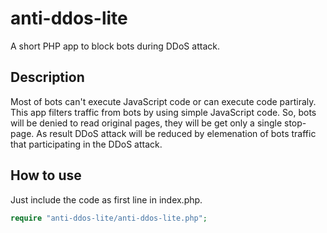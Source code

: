 # anti-ddos-lite
A short PHP app to block bots during DDoS attack.

## Description
Most of bots can't execute JavaScript code or can execute code partiraly. This app filters traffic from bots by using simple JavaScript code. So, bots will be denied to read original pages, they will be get only a single stop-page. As result DDoS attack will be reduced by elemenation of bots traffic that participating in the DDoS attack.

## How to use

Just include the code as first line in index.php.
```php
require "anti-ddos-lite/anti-ddos-lite.php";
```
